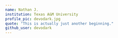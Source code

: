 ```yaml
---
name: Nathan J.
institution: Texas A&M University
profile_pic: devodark.jpg
quote: "This is actually just another beginning." 
github_user: devodark
---
```

